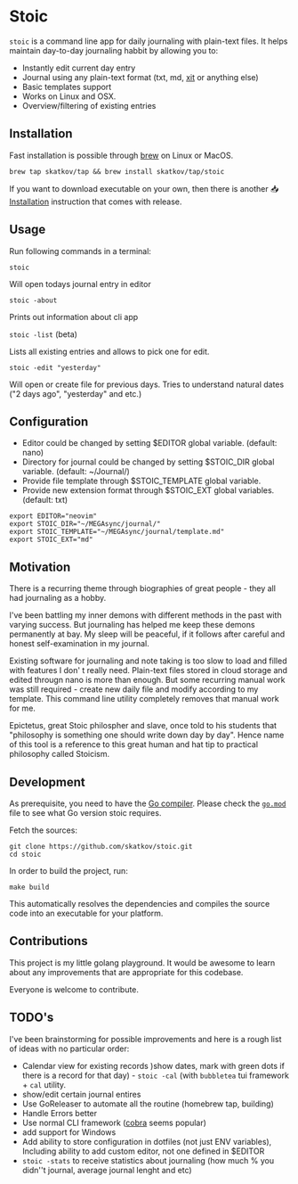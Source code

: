 # Stoic
`stoic` is a command line app for daily journaling with plain-text files. It helps maintain day-to-day journaling habbit by allowing you to:
- Instantly edit current day entry
- Journal using any plain-text format (txt, md, [xit](https://xit.jotaen.net/) or anything else)
- Basic templates support
- Works on Linux and OSX. 
- Overview/filtering of existing entries

## Installation
Fast installation is possible through [brew](https://brew.sh/) on Linux or MacOS.

```
brew tap skatkov/tap && brew install skatkov/tap/stoic
```

If you want to download executable on your own, then there is another 📥 [Installation](INSTALL.md) instruction that comes with release.

## Usage
Run following commands in a terminal:

`stoic`

Will open todays journal entry in editor

`stoic -about`
 
Prints out information about cli app

`stoic -list` (beta)

Lists all existing entries and allows to pick one for edit.

`stoic -edit "yesterday"`

Will open or create file for previous days. Tries to understand natural dates ("2 days ago", "yesterday" and etc.)

## Configuration

- Editor could be changed by setting $EDITOR global variable. (default: nano)
- Directory for journal could be changed by setting $STOIC_DIR global variable. (default: ~/Journal/)
- Provide file template through $STOIC_TEMPLATE global variable.
- Provide new extension format through $STOIC_EXT global variables. (default: txt)

```
export EDITOR="neovim"
export STOIC_DIR="~/MEGAsync/journal/"
export STOIC_TEMPLATE="~/MEGAsync/journal/template.md"
export STOIC_EXT="md"
```

## Motivation
There is a recurring theme through biographies of great people - they all had journaling as a hobby.

I've been battling my inner demons with different methods in the past with varying success. But journaling has helped me keep these demons permanently at bay. My sleep will be peaceful, if it follows after careful and honest self-examination in my journal. 

Existing software for journaling and note taking is too slow to load and filled with features I don'
t really need. Plain-text files stored in cloud storage and edited througn nano is more than enough. But some recurring manual work was still required - create new daily file and  modify according to my template. This command line utility completely removes that manual work for me. 

Epictetus, great Stoic philospher and slave, once told to his students that "philosophy is something one should write down day by day". Hence name of this tool is a reference to this great human and hat tip to practical philosophy called Stoicism.

## Development
As prerequisite, you need to have the [Go compiler](https://golang.org/doc/install).
Please check the [`go.mod`](go.mod) file to see what Go version stoic requires.

Fetch the sources:

```
git clone https://github.com/skatkov/stoic.git
cd stoic
```

In order to build the project, run:

```
make build
```

This automatically resolves the dependencies and compiles the source code into an
executable for your platform.

## Contributions
This project is my little golang playground. It would be awesome to learn about any improvements that are appropriate for this codebase.

Everyone is welcome to contribute.

## TODO's
I've been brainstorming for possible improvements and here is a rough list of ideas with no particular order:

- Calendar view for existing records )show dates, mark with green dots if there is a record for that day) - `stoic -cal` (with `bubbletea` tui framework + `cal` utility.
- show/edit certain journal entires 
- Use GoReleaser to automate all the routine (homebrew tap, building)
- Handle Errors better
- Use normal CLI framework ([cobra](https://github.com/spf13/cobra) seems popular)
- add support for Windows
- Add ability to store configuration in dotfiles (not just ENV variables), Including ability to add custom editor, not one defined in $EDITOR
- `stoic -stats` to receive statistics about journaling (how much % you didn''t journal, average journal lenght and etc)
